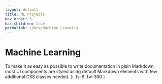 ```yaml
---
layout: default
title: ML Projects
nav_order: 3
has_children: true
permalink: /docs/Machine Learning
---
```


# Machine Learning

To make it as easy as possible to write documentation in plain Markdown, most UI components are styled using default Markdown elements with few additional CSS classes needed.
{: .fs-6 .fw-300 }
